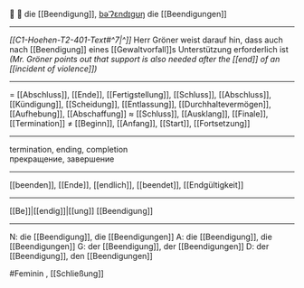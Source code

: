 🏁 🔴 die [[Beendigung]], [bəˈʔɛndɪɡʊŋ](https://youglish.com/pronounce/Beendigung/german)
die [[Beendigungen]]

---
*[[C1-Hoehen-T2-401-Text#^7|^]]* Herr Gröner weist darauf hin, dass auch nach [[Beendigung]] eines [[Gewaltvorfall]]s Unterstützung erforderlich ist
*(Mr. Gröner points out that support is also needed after the [[end]] of an [[incident of violence]])*


---
= [[Abschluss]], [[Ende]], [[Fertigstellung]], [[Schluss]], [[Abschluss]], [[Kündigung]], [[Scheidung]], [[Entlassung]], [[Durchhaltevermögen]], [[Aufhebung]], [[Abschaffung]]
≈ [[Schluss]], [[Ausklang]], [[Finale]], [[Termination]]
≠ [[Beginn]], [[Anfang]], [[Start]], [[Fortsetzung]]

---
termination, ending, completion  
прекращение, завершение

---
[[beenden]], [[Ende]], [[endlich]], [[beendet]], [[Endgültigkeit]]

---
[[Be]]|[[endig]]|[[ung]]
[[Beendigung]]


---
N: die [[Beendigung]], die [[Beendigungen]]
A: die [[Beendigung]], die [[Beendigungen]]
G: der [[Beendigung]], der [[Beendigungen]]
D: der [[Beendigung]], den [[Beendigungen]]


#Feminin , [[Schließung]]